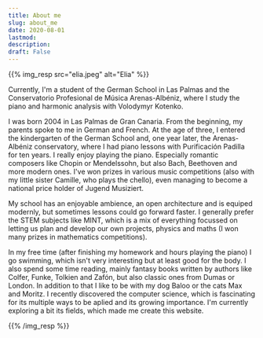 ```yaml
---
title: About me
slug: about_me
date: 2020-08-01
lastmod:
description:
draft: False
---
```

{{% img_resp src="elia.jpeg" alt="Elia" %}}

Currently, I'm a student of the German School in Las Palmas and the Conservatorio Profesional de Música Arenas-Albéniz, where I study the piano and harmonic analysis with Volodymyr Kotenko.

I was born 2004 in Las Palmas de Gran Canaria. From the beginning, my parents spoke to me in German and French. At the age of three, I entered the kindergarten of the German School and, one year later, the Arenas-Albéniz conservatory, where I had piano lessons with Purificación Padilla for ten years. I really enjoy playing the piano. Especially romantic composers like Chopin or Mendelssohn, but also Bach, Beethoven and more modern ones. I've won prizes in various music competitions (also with my little sister Camille, who plays the chello), even managing to become a national price holder of Jugend Musiziert.

My school has an enjoyable ambience, an open architecture and is equiped modernly, but sometimes lessons could go forward faster. I generally prefer the STEM subjects like MINT, which is a mix of everything focussed on letting us plan and develop our own projects, physics and maths (I won many prizes in mathematics competitions).

In my free time (after finishing my homework and hours playing the piano) I go swimming, which isn't very interesting but at least good for the body. I also spend some time reading, mainly fantasy books written by authors like Colfer, Funke, Tolkien and Zafón, but also classic ones from Dumas or London. In addition to that I like to be with my dog Baloo or the cats Max and Moritz.
I recently discovered the computer science, which is fascinating for its multiple ways to be aplied and its growing importance. I'm currently exploring a bit its fields, which made me create this website.

{{% /img_resp %}}